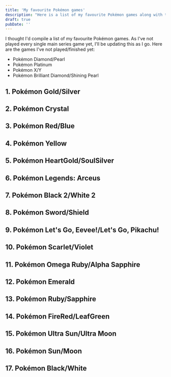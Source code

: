 ```yaml
---
title: 'My favourite Pokémon games'
description: "Here is a list of my favourite Pokémon games along with the reasons why."
draft: true
pubDate: ''
---
```


I thought I'd compile a list of my favourite Pokémon games. As I've not played every single main series game yet, I'll be updating this as I go. Here are the games I've not played/finished yet:

* Pokémon Diamond/Pearl
* Pokémon Platinum
* Pokémon X/Y
* Pokémon Brilliant Diamond/Shining Pearl

## 1. Pokémon Gold/Silver
## 2. Pokémon Crystal
## 3. Pokémon Red/Blue
## 4. Pokémon Yellow
## 5. Pokémon HeartGold/SoulSilver
## 6. Pokémon Legends: Arceus
## 7. Pokémon Black 2/White 2
## 8. Pokémon Sword/Shield
## 9. Pokémon Let's Go, Eevee!/Let's Go, Pikachu!
## 10. Pokémon Scarlet/Violet
## 11. Pokémon Omega Ruby/Alpha Sapphire
## 12. Pokémon Emerald
## 13. Pokémon Ruby/Sapphire
## 14. Pokémon FireRed/LeafGreen
## 15. Pokémon Ultra Sun/Ultra Moon
## 16. Pokémon Sun/Moon 
## 17. Pokémon Black/White